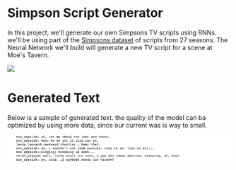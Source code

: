 # Simpson Script Generator

In this project, we'll generate our own Simpsons TV scripts using RNNs. we'll be using part of the [Simpsons dataset](https://www.kaggle.com/wcukierski/the-simpsons-by-the-data) of scripts from 27 seasons. The Neural Network we'll build will generate a new TV script for a scene at Moe's Tavern.
 
<img src="./homer_image.png">

# Generated Text
Below is a sample of generated text. the quality of the model can ba optimized by using more data, since our current was is way to small.

<img src="./generated_text.png" aligh="right">
